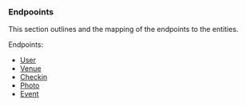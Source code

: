 ### Endpooints
This section outlines and the mapping of the endpoints to the entities.

Endpoints:
+ [User](https://github.com/ner0tic/DdnetFourquareBundle/blob/master/FoursquareBundle/Resources/doc/3a-user.md)
+ [Venue](https://github.com/ner0tic/DdnetFourquareBundle/blob/master/FoursquareBundle/Resources/doc/3b-venue.md)
+ [Checkin](https://github.com/ner0tic/DdnetFourquareBundle/blob/master/FoursquareBundle/Resources/doc/3c-checkin.md)
+ [Photo](https://github.com/ner0tic/DdnetFourquareBundle/blob/master/FoursquareBundle/Resources/doc/3d-photo.md)
+ [Event](https://github.com/ner0tic/DdnetFourquareBundle/blob/master/FoursquareBundle/Resources/doc/3e-event.md)